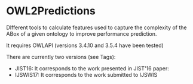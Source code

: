 # OWL2Predictions
DIfferent tools to calculate features used to capture the complexity of the ABox of a given ontology to improve performance prediction. 

It requires OWLAPI (versions 3.4.10 and 3.5.4 have been tested)

There are currently two versions (see Tags): 
* JIST16: It corresponds to the work presented in JIST'16 paper: 
* IJSWIS17: It corresponds to the work submitted to IJSWIS
